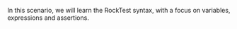 In this scenario, we will learn the RockTest syntax, with a focus on variables,
expressions and assertions.
